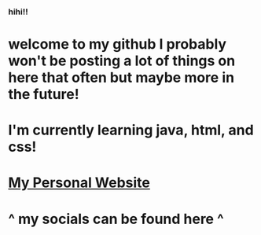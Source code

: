 ### hihi!!
# welcome to my github I probably won't be posting a lot of things on here that often but maybe more in the future!
# I'm currently learning java, html, and css! 

# [My Personal Website](https://sleepym0cha.dev/#)
# ^ my socials can be found here ^
